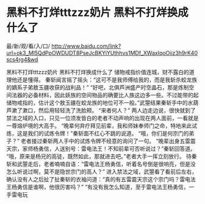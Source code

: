 # 黑料不打烊tttzzz奶片 黑料不打烊换成什么了

最/新/观/看/入/口/ http://www.baidu.com/link?url=ok3_Ml5QdPpOWDUDT8PseJcBKYiYUthhvs1MDf_XWaxIqoOiiz3h9rK40scs4rg4&wd

黑料不打烊tttzzz奶片 黑料不打烊换成什么了
储物戒指价值连城，财不露白的道理他还是懂得。
    秦斩闻言摇了摇头：“这可不是我师傅给我的，而是我斩杀蛟龙族的嫡系子弟敖玉疆收获的战利品！”
    “好吧，北俱芦洲盛产时空晶石，那是炼制空间法器的必备材料，因此妖族的空间物品的确要比人族这边多一些。不过能带的起储物戒指的，估计这个敖玉疆在蛟龙族的地位可不一般。”武曌结果秦斩手中的水葫芦漱了漱口，然后用轻轻洗了洗脸颊。
    “来者何人？”
    两人边走边说，很快就到了禁法之域的入口，只见一位须发皆白的老者不动声响的出现在两人面前，一看就是一尊熔炉境的大高手。
    “晚辈何弃疗拜见前辈，我和师妹奉师门之命，特地来此试炼，这是我们的试炼令牌！”秦斩面不红心不跳的说道。
    “哦，你们是何宗门的弟子？”
    老者接过秦斩两人手中的试炼令牌不经意的询问了一句。
    “晚辈出身五雷震天宗，家师杨勇信，人送别号：雷电法王！不知前辈可否听说过？”秦斩回答道。
    “哦，原来是杨兄的高徒，既然如此，那就进去吧。”老者大手一挥立刻放行。
    待秦斩和武曌走后，老者喃喃自语：“雷电法王杨勇信，听着名号倒是很响亮，但是没怎么听说过啊，莫不是隐世宗门的高人？”
    进入禁法之域，武曌看了看前后左右，确认没有人之后扯了扯秦斩的衣袖问道：“真的有五雷震天宗这个宗门吗？雷电法王杨勇信是谁啊，他很厉害吗？”
    “有没有我怎么知道，至于雷电法王杨勇信，一手雷电玩
